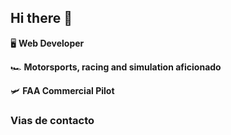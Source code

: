 ## Hi there 👋

🖥️ **Web Developer**

🏎️ **Motorsports, racing and simulation aficionado**

🛩️ **FAA Commercial Pilot**

### Vias de contacto
